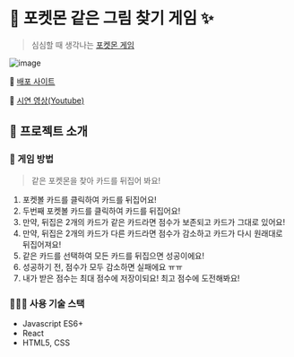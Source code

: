 # 🐼 포켓몬 같은 그림 찾기 게임 ✨

> 심심할 때 생각나는 [포켓몬 게임](https://rad-snickerdoodle-8efa5c.netlify.app/)

![image](https://user-images.githubusercontent.com/96715209/172781760-d3dedb6b-4014-4da8-aa75-b5616b651f51.png)

🔗  [배포 사이트](https://rad-snickerdoodle-8efa5c.netlify.app)

🔗  [시연 영상(Youtube)](https://youtu.be/kXbPpu10uTA)  

## 🐼 프로젝트 소개

### 🌱 게임 방법
> 같은 포켓몬을 찾아 카드를 뒤집어 봐요!

1. 포켓볼 카드를 클릭하여 카드를 뒤집어요!
2. 두번째 포켓볼 카드를 클릭하여 카드를 뒤집어요!
3. 만약, 뒤집은 2개의 카드가 같은 카드라면 점수가 보존되고 카드가 그대로 있어요!
4. 만약, 뒤집은 2개의 카드가 다른 카드라면 점수가 감소하고 카드가 다시 원래대로 뒤집어져요!
5. 같은 카드를 선택하여 모든 카드를 뒤집으면 성공이에요!
6. 성공하기 전, 점수가 모두 감소하면 실패에요 ㅠㅠ
7. 내가 받은 점수는 최대 점수에 저장이되요! 최고 점수에 도전해봐요! 

### 👨‍👧‍👧 사용 기술 스택
- Javascript ES6+
- React
- HTML5, CSS
